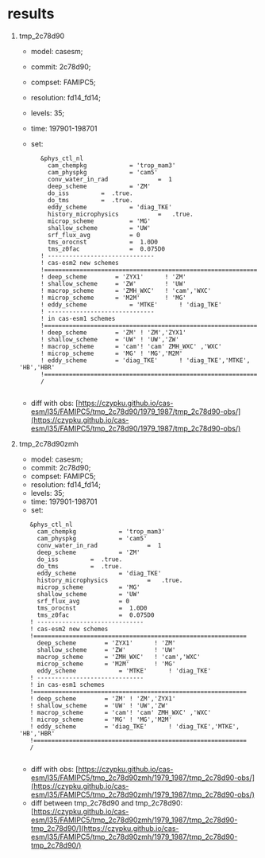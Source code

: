 # results

1.  tmp_2c78d90

    * model: casesm; 
    
    * commit: 2c78d90; 
    
    * compset: FAMIPC5; 
    
    * resolution: fd14_fd14; 
    
    * levels: 35; 
    
    * time: 197901-198701
    
    * set:
    
    ```
          &phys_ctl_nl
            cam_chempkg            = 'trop_mam3'
            cam_physpkg            = 'cam5'
            conv_water_in_rad              =  1
            deep_scheme            = 'ZM'
            do_iss         =  .true.
            do_tms         =  .true.
            eddy_scheme            = 'diag_TKE'
            history_microphysics           =   .true.
            microp_scheme          = 'MG'
            shallow_scheme         = 'UW'
            srf_flux_avg           = 0
            tms_orocnst            =  1.0D0
            tms_z0fac              =  0.075D0
          ! ------------------------------
          ! cas-esm2 new schemes
          !============================================================
          ! deep_scheme        = 'ZYX1'      ! 'ZM'
          ! shallow_scheme     = 'ZW'        ! 'UW'
          ! macrop_scheme      = 'ZMH_WXC'   ! 'cam','WXC'
          ! microp_scheme      = 'M2M'       ! 'MG'
          ! eddy_scheme            = 'MTKE'      ! 'diag_TKE'
          ! ------------------------------
          ! in cas-esm1 schemes
          !============================================================
          ! deep_scheme        = 'ZM' ! 'ZM','ZYX1'
          ! shallow_scheme     = 'UW' ! 'UW','ZW'
          ! macrop_scheme      = 'cam'! 'cam' ZMH_WXC' ,'WXC'
          ! microp_scheme      = 'MG' ! 'MG','M2M'
          ! eddy_scheme        = 'diag_TKE'      ! 'diag_TKE','MTKE', 'HB','HBR'
          !============================================================
          /
      
    ```
    
    * diff with obs: [https://czypku.github.io/cas-esm/l35/FAMIPC5/tmp_2c78d90/1979_1987/tmp_2c78d90-obs/](https://czypku.github.io/cas-esm/l35/FAMIPC5/tmp_2c78d90/1979_1987/tmp_2c78d90-obs/)



2. tmp_2c78d90zmh
   * model: casesm; 
   * commit: 2c78d90; 
   * compset: FAMIPC5; 
   * resolution: fd14_fd14; 
   * levels: 35; 
   * time: 197901-198701
   * set:

   ```
      &phys_ctl_nl
        cam_chempkg            = 'trop_mam3'
        cam_physpkg            = 'cam5'
        conv_water_in_rad              =  1
        deep_scheme            = 'ZM'
        do_iss         =  .true.
        do_tms         =  .true.
        eddy_scheme            = 'diag_TKE'
        history_microphysics           =   .true.
        microp_scheme          = 'MG'
        shallow_scheme         = 'UW'
        srf_flux_avg           = 0
        tms_orocnst            =  1.0D0
        tms_z0fac              =  0.075D0
      ! ------------------------------
      ! cas-esm2 new schemes
      !============================================================
        deep_scheme        = 'ZYX1'      ! 'ZM'
        shallow_scheme     = 'ZW'        ! 'UW'
        macrop_scheme      = 'ZMH_WXC'   ! 'cam','WXC'
        microp_scheme      = 'M2M'       ! 'MG'
        eddy_scheme            = 'MTKE'      ! 'diag_TKE'
      ! ------------------------------
      ! in cas-esm1 schemes
      !============================================================
      ! deep_scheme        = 'ZM' ! 'ZM','ZYX1'
      ! shallow_scheme     = 'UW' ! 'UW','ZW'
      ! macrop_scheme      = 'cam'! 'cam' ZMH_WXC' ,'WXC'
      ! microp_scheme      = 'MG' ! 'MG','M2M'
      ! eddy_scheme        = 'diag_TKE'      ! 'diag_TKE','MTKE', 'HB','HBR'
      !============================================================
      /
  
   ```

   - diff with obs: [https://czypku.github.io/cas-esm/l35/FAMIPC5/tmp_2c78d90zmh/1979_1987/tmp_2c78d90-obs/](https://czypku.github.io/cas-esm/l35/FAMIPC5/tmp_2c78d90zmh/1979_1987/tmp_2c78d90-obs/)
   - diff between tmp_2c78d90 and tmp_2c78d90: [https://czypku.github.io/cas-esm/l35/FAMIPC5/tmp_2c78d90zmh/1979_1987/tmp_2c78d90-tmp_2c78d90/](https://czypku.github.io/cas-esm/l35/FAMIPC5/tmp_2c78d90zmh/1979_1987/tmp_2c78d90-tmp_2c78d90/)
